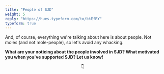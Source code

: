 ```yaml
---
title: "People of SJD"
weight: 5
reply: "https://hues.typeform.com/to/bkEfRY"
typeform: true
---
```


And, of course, everything we're talking about here is about people. Not moles (and not mole-people), so let's avoid any whacking.

**What are your noticing about the people involved in SJD? What motivated you when you've supported SJD? Let us know!**

<center>👇</center>
